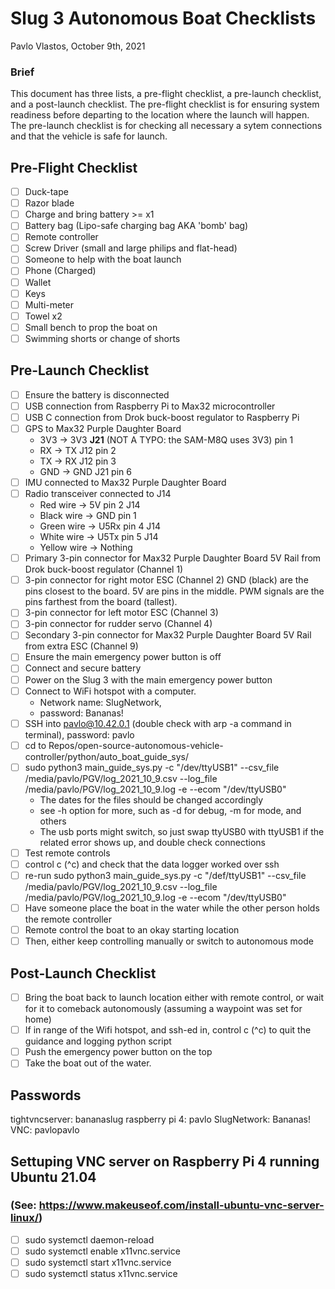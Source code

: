 # Slug 3 Autonomous Boat Checklists
Pavlo Vlastos, October 9th, 2021

### Brief
This document has three lists, a pre-flight checklist, a pre-launch checklist, and a post-launch checklist. The pre-flight checklist is for ensuring system readiness before departing to the location where the launch will happen. The pre-launch checklist is for checking all necessary a sytem connections and that the vehicle is safe for launch.

## Pre-Flight Checklist
- [ ] Duck-tape
- [ ] Razor blade
- [ ] Charge and bring battery >= x1
- [ ] Battery bag (Lipo-safe charging bag AKA 'bomb' bag)
- [ ] Remote controller
- [ ] Screw Driver (small and large philips and flat-head)
- [ ] Someone to help with the boat launch
- [ ] Phone (Charged)
- [ ] Wallet
- [ ] Keys 
- [ ] Multi-meter
- [ ] Towel x2 
- [ ] Small bench to prop the boat on
- [ ] Swimming shorts or change of shorts

## Pre-Launch Checklist
- [ ] Ensure the battery is disconnected
- [ ] USB connection from Raspberry Pi to Max32 microcontroller
- [ ] USB C connection from Drok buck-boost regulator to Raspberry Pi
- [ ] GPS to Max32 Purple Daughter Board 
  * 3V3 -> 3V3 **J21** (NOT A TYPO: the SAM-M8Q uses 3V3) pin 1 
  * RX  -> TX J12 pin 2
  * TX  -> RX J12 pin 3
  * GND -> GND J21 pin 6
- [ ] IMU connected to Max32 Purple Daughter Board
- [ ] Radio transceiver connected to J14
  * Red wire    -> 5V pin 2 J14 
  * Black wire  -> GND pin 1 
  * Green wire  -> U5Rx pin 4 J14
  * White wire  -> U5Tx pin 5 J14
  * Yellow wire -> Nothing
- [ ] Primary 3-pin connector for Max32 Purple Daughter Board 5V Rail from Drok buck-boost regulator (Channel 1)
- [ ] 3-pin connector for right motor ESC (Channel 2) GND (black) are the pins closest to the board. 5V are pins in the middle. PWM signals are the pins farthest from the board (tallest).
- [ ] 3-pin connector for left motor ESC (Channel 3)
- [ ] 3-pin connector for rudder servo (Channel 4)
- [ ] Secondary 3-pin connector for Max32 Purple Daughter Board 5V Rail from extra ESC (Channel 9)
- [ ] Ensure the main emergency power button is off
- [ ] Connect and secure battery
- [ ] Power on the Slug 3 with the main emergency power button
- [ ] Connect to WiFi hotspot with a computer. 
  * Network name: SlugNetwork, 
  * password: Bananas!
- [ ] SSH into pavlo@10.42.0.1 (double check with arp -a command in terminal), password: pavlo
- [ ] cd to Repos/open-source-autonomous-vehicle-controller/python/auto_boat_guide_sys/
- [ ] sudo python3 main_guide_sys.py -c "/dev/ttyUSB1" --csv_file /media/pavlo/PGV/log_2021_10_9.csv --log_file /media/pavlo/PGV/log_2021_10_9.log -e --ecom "/dev/ttyUSB0" 
  * The dates for the files should be changed accordingly
  * see -h option for more, such as -d for debug, -m for mode, and others
  * The usb ports might switch, so just swap ttyUSB0 with ttyUSB1 if the related error shows up, and double check connections
- [ ] Test remote controls
- [ ] control c (^c) and check that the data logger worked over ssh
- [ ] re-run sudo python3 main_guide_sys.py -c "/def/ttyUSB1" --csv_file /media/pavlo/PGV/log_2021_10_9.csv --log_file /media/pavlo/PGV/log_2021_10_9.log -e --ecom "/dev/ttyUSB0" 
- [ ] Have someone place the boat in the water while the other person holds the remote controller
- [ ] Remote control the boat to an okay starting location
- [ ] Then, either keep controlling manually or switch to autonomous mode

## Post-Launch Checklist
- [ ]  Bring the boat back to launch location either with remote control, or wait for it to comeback autonomously (assuming a waypoint was set for home)
- [ ]  If in range of the Wifi hotspot, and ssh-ed in, control c (^c) to quit the guidance and logging python script
- [ ] Push the emergency power button on the top
- [ ] Take the boat out of the water.

## Passwords
tightvncserver: bananaslug
raspberry pi 4: pavlo
SlugNetwork: Bananas!
VNC: pavlopavlo

## Settuping VNC server on Raspberry Pi 4 running Ubuntu 21.04
### (See: https://www.makeuseof.com/install-ubuntu-vnc-server-linux/)
- [ ] sudo systemctl daemon-reload
- [ ] sudo systemctl enable x11vnc.service 
- [ ] sudo systemctl start x11vnc.service 
- [ ] sudo systemctl status x11vnc.service